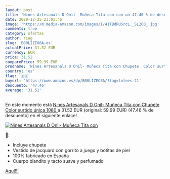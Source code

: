 ```yaml
---
layout: post
title: 'Nines Artesanals D Onil- Muñeca Tita con con un 47.46 % de descuento'
date: 2020-12-25 23:01:46
image: 'https://m.media-amazon.com/images/I/41TBdRUSrcL._SL200_.jpg'
comments: true
category: ofertas
author: ring
slug: 'B00LIZEO8A-es'
actualPrice: 31.52 EUR
currency: EUR
price: 31.52
comparePrice: 59.99 EUR
prodname: 'Nines Artesanals D Onil- Muñeca Tita con Chupete  Color surtido  única  1080 '
country: 'es'
flag: '🇪🇸'
buyurl: 'https://www.amazon.es/dp/B00LIZEO8A/?tag=tolees-21'
descuento: '47.46'
average: '31.52'
---
```


En este momento está [Nines Artesanals D Onil- Muñeca Tita con Chupete  Color surtido  única  1080 ](https://www.amazon.es/dp/B00LIZEO8A/?tag=tolees-21) a 31.52 EUR (original: 59.99 EUR) (47.46 %  de descuento) en el siguiente enlace!

[![Nines Artesanals D Onil- Muñeca Tita con](https://m.media-amazon.com/images/I/41TBdRUSrcL._SL200_.jpg)](https://www.amazon.es/dp/B00LIZEO8A/?tag=tolees-21)

🔎:

- Incluye chupete
- Vestido de jacquard con gorrito a juego y botitas de piel
- 100% fabricado en España
- Cuerpo blandito y tacto suave y perfumado

[Aquí!!!](https://www.amazon.es/dp/B00LIZEO8A/?tag=tolees-21)
